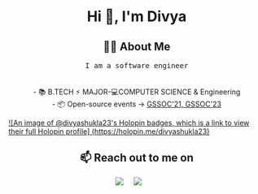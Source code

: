 <h1 align="center">Hi 👋, I'm Divya</h1>
<!-- <img src="https://i.imgur.com/SJSkI0p.png"> -->

<h2 align="center"> 👨‍💻 About Me </h2>
<p align="center">
  <samp>
I am a software engineer <br>
  </samp><br><br> 
- 📚 B.TECH  ⚡ MAJOR-💻COMPUTER SCIENCE & Engineering  <br>
- 📦 Open-source events -> <a href="https://gssoc.girlscript.tech/index.html">GSSOC'21, GSSOC'23</a>  <br>

[![An image of @divyashukla23's Holopin badges, which is a link to view their full Holopin profile] (https://holopin.me/divyashukla23)](https://holopin.io/@divyashukla23)
<h2 align="center">📫 Reach out to me on</h2> 
<p align="center">
 <a href="mailto:divyashukla20993@gmail.com"><img src="https://img.shields.io/badge/gmail-%23D14836.svg?&style=for-the-badge&logo=gmail&logoColor=white" /></a>&nbsp;&nbsp;&nbsp;&nbsp;
  <a target="_blank"href="https://www.linkedin.com/in/divyashukla23/"><img src="https://img.shields.io/badge/linkedin-%230077B5.svg?&style=for-the-badge&logo=linkedin&logoColor=white" /></a>&nbsp;&nbsp;&nbsp;&nbsp;</a>&nbsp;&nbsp;&nbsp;&nbsp;
</p>


